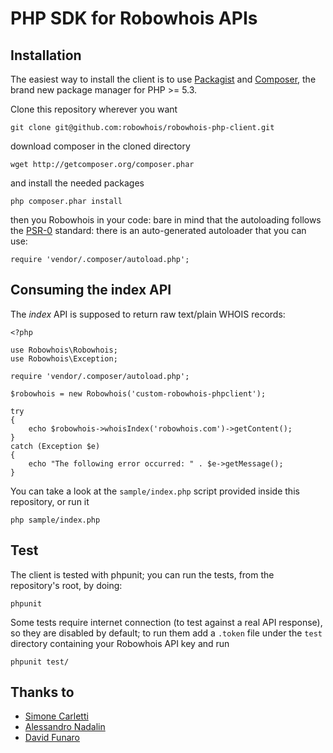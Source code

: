 # PHP SDK for Robowhois APIs

## Installation

The easiest way to install the client is to use [Packagist](http://packagist.org/)
and [Composer](http://packagist.org/about-composer), the brand new package
manager for PHP >= 5.3.

Clone this repository wherever you want

    git clone git@github.com:robowhois/robowhois-php-client.git

download composer in the cloned directory

    wget http://getcomposer.org/composer.phar

and install the needed packages

    php composer.phar install

then you Robowhois in your code: bare in mind that the autoloading follows the
[PSR-0](https://github.com/php-fig/fig-standards/blob/master/accepted/PSR-0.md)
standard: there is an auto-generated autoloader that you can use:

    require 'vendor/.composer/autoload.php';

## Consuming the index API

The *index* API is supposed to return raw text/plain WHOIS records:

    <?php

    use Robowhois\Robowhois;
    use Robowhois\Exception;

    require 'vendor/.composer/autoload.php';

    $robowhois = new Robowhois('custom-robowhois-phpclient');

    try
    {
        echo $robowhois->whoisIndex('robowhois.com')->getContent();
    }
    catch (Exception $e)
    {
        echo "The following error occurred: " . $e->getMessage();
    }

You can take a look at the `sample/index.php` script provided inside this
repository, or run it

    php sample/index.php

## Test

The client is tested with phpunit; you can run the tests, from the repository's
root, by doing:

    phpunit

Some tests require internet connection (to test against a real API response),
so they are disabled by default; to run them add a `.token` file under the `test`
directory containing your Robowhois API key and run

    phpunit test/

## Thanks to

* [Simone Carletti](http://simone.carletti.name)
* [Alessandro Nadalin](http://www.odino.org)
* [David Funaro](http://davidfunaro.com)